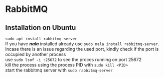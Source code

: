 # RabbitMQ 

## Installation on Ubuntu
`sudo apt install rabbitmq-server`  
If you have ***nala*** installed already use `sudo nala install rabbitmq-server`.  Incase there is an issue regarding the used port, kindly check if the port is occupied by another process  
use `sudo lsof -i :25672` to see the proces running on port 25672  
kill the process using the process PID with `sudo kill <PID>`  
start the rabbitmq server with `sudo rabbitmq-server`  

